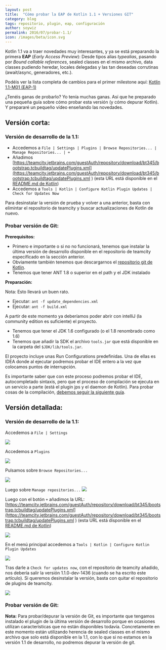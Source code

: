 ```yaml
---
layout: post
title:  "Cómo probar la EAP de Kotlin 1.1 + Versiones GIT"
category: blog
tags: repositorio, plugin, eap, configuración
author: soywiz
permalink: 2016/07/probar-1.1/
icon: /images/beta/icon.svg
---
```


Kotlin 1.1 va a traer novedades muy interesantes, y ya se está preparando la primera **EAP** (*Early Access Preview*):
Desde tipos alias *typealias*, pasando por *Bound callable references*, sealed classes en el mismo archivo, data classes pudiendo heredar, locales delegadas y las tan deseadas corrutinas (await/async, generadores, etc.).

Podéis ver la lista completa de cambios para el primer milestone aquí:
[Kotlin 1.1-M01 (EAP-1)](https://github.com/JetBrains/kotlin/blob/3b290ce3ddc034e3070bf1682015351fdf64f610/ChangeLog.md) 

¿Tenéis ganas de probarlo? Yo tenía muchas ganas. Así que he preparado una pequeña guía sobre cómo probar esta versión (y cómo depurar Kotlin).
Y prepararé un pequeño vídeo enseñando las novedades.

## Versión corta:

### Versión de desarrollo de la 1.1:

* Accedemos a `File | Settings | Plugins | Browse Repositories... | Manage Repositories... | +`
* Añadimos [https://teamcity.jetbrains.com/guestAuth/repository/download/bt345/bootstrap.tcbuildtag/updatePlugins.xml](https://teamcity.jetbrains.com/guestAuth/repository/download/bt345/bootstrap.tcbuildtag/updatePlugins.xml
) (esta URL está disponible en el [README.md de Kotlin](https://github.com/JetBrains/kotlin/blob/master/ReadMe.md))
* Accedemos a `Tools | Kotlin | Configure Kotlin Plugin Updates | Check for Updates Now`

Para desinstalar la versión de prueba y volver a una anterior, basta con elimintar el repositorio de teamcity y buscar actualizaciones de Kotlin de nuevo.

### Probar versión de Git:

**Prerequisitos:**

* Primero e importante o si no no funcionará, tenemos que instalar la última versión de desarrollo disponible en el repositorio de teamcity especificado en la sección anterior.
* Obviamente también tenemos que descargarnos el [repositorio git de Kotlin](https://github.com/JetBrains/kotlin).
* Tenemos que tener ANT 1.8 o superior en el path y el JDK instalado

**Preparación:**

Nota: Esto llevará un buen rato.

* Ejecutar: `ant -f update_dependencies.xml`  
* Ejecutar: `ant -f build.xml`

A partir de este momento ya deberíamos poder abrir con intelliJ (la community edition es suficiente) el proyecto.

* Tenemos que tener el JDK 1.6 configurado (o el 1.8 renombrado como 1.6)
* Tenemos que añadir la SDK el archivo `tools.jar` que está disponible en la carpeta del `$JDK/lib/tools.jar`.

El proyecto incluye unas Run Configurations predefinidas. Una de ellas es IDEA donde al ejecutar podremos probar el
IDE entero a la vez que colocamos puntos de interrupción.

Es importante saber que con este proceso podremos probar el IDE, autocompletado sintaxis, pero que el proceso de compilación
se ejecuta en un servicio a parte (está el plugin jps y el daemon de Kotlin). Para probar cosas de la compilación,
[debemos seguir la siguiente guía](http://www.jetbrains.org/intellij/sdk/docs/reference_guide/frameworks_and_external_apis/external_builder_api.html#debugging-a-plugin-for-external-builder). 

## Versión detallada:

### Versión de desarrollo de la 1.1:

Accedemos a `File | Settings`

![](/images/probar-1.1/settings.png)

Accedemos a `Plugins`

![](/images/probar-1.1/plugins_kotlin.png)

Pulsamos sobre `Browse Repositories...`

![](/images/probar-1.1/browse_repositories.png)

Luego sobre `Manage repositories...`
![](/images/probar-1.1/pre_manage_repositories.png)

Luego con el botón `+` añadimos la URL: [https://teamcity.jetbrains.com/guestAuth/repository/download/bt345/bootstrap.tcbuildtag/updatePlugins.xml](https://teamcity.jetbrains.com/guestAuth/repository/download/bt345/bootstrap.tcbuildtag/updatePlugins.xml
) (esta URL está disponible en el [README.md de Kotlin](https://github.com/JetBrains/kotlin/blob/master/ReadMe.md))

![](/images/probar-1.1/manage_repositories.png)

En el menú principal accedemos a `Tools | Kotlin | Configure Kotlin Plugin Updates`

![](/images/probar-1.1/configure_kotlin_plugin_updates.png)

Tras darle a `Check for updates now`, con el repositorio de teamcity añadido, nos debería salir la versión 1.1.0-dev-1436 (cuando se ha escrito este artículo).
Si queremos desinstalar la versión, basta con quitar el repositorio de plugins de teamcity.

![](/images/probar-1.1/eap_1.1.png)

### Probar versión de Git:

**Nota:** Para probar/depurar la versión de Git, es importante que tengamos instalado el plugin de la última versión de desarrollo porque en ocasiones utilizan
características que no están disponibles todavía. Concretamente en este momento están utilizando herencia de sealed classes en el mismo archivo que solo está disponible en la 1.1,
con lo que si no estamos en la versión 1.1 de desarrollo, no podremos depurar la versión de git.


